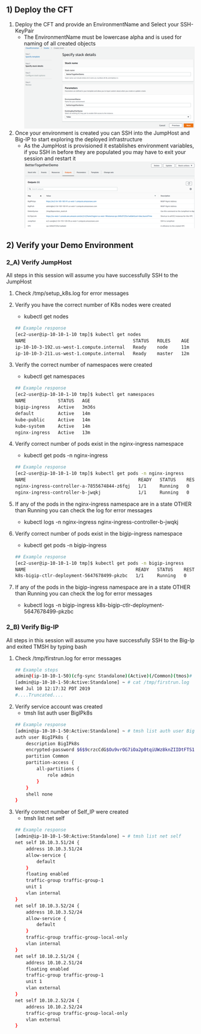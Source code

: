 ## 1) Deploy the CFT
1. Deploy the CFT and provide an EnvironmentName and Select your SSH-KeyPair
    * The EnvironmentName must be lowercase alpha and is used for naming of all created objects
![Example CFT Input](../2_images/Example_CFT_Input.png)
2. Once your environment is created you can SSH into the JumpHost and Big-IP to start exploring the deployed infrastructure
    * As the JumpHost is provisioned it establishes environment variables, if you SSH in before they are populated you may have to exit your session and restart it
![Example CFT Output](../2_images/Example_CFT_Output.png)

## 2) Verify your Demo Environment
### 2_A) Verify JumpHost
All steps in this session will assume you have successfully SSH to the JumpHost
1. Check /tmp/setup_k8s.log for error messages
2. Verify you have the correct number of K8s nodes were created
    * kubectl get nodes
    ```bash
    ## Example response
    [ec2-user@ip-10-10-1-10 tmp]$ kubectl get nodes
    NAME                                        STATUS   ROLES    AGE   VERSION
    ip-10-10-3-192.us-west-1.compute.internal   Ready    node     11m   v1.12.8
    ip-10-10-3-211.us-west-1.compute.internal   Ready    master   12m   v1.12.8
    ```
3. Verify the correct number of namespaces were created
    * kubectl get namespaces
    ```bash
    ## Example response
    [ec2-user@ip-10-10-1-10 tmp]$ kubectl get namespaces
    NAME            STATUS   AGE
    bigip-ingress   Active   3m36s
    default         Active   14m
    kube-public     Active   14m
    kube-system     Active   14m
    nginx-ingress   Active   13m
    ```
4. Verify correct number of pods exist in the nginx-ingress namespace
    * kubectl get pods -n nginx-ingress
    ```bash
    ## Example response
    [ec2-user@ip-10-10-1-10 tmp]$ kubectl get pods -n nginx-ingress
    NAME                                          READY   STATUS    RESTARTS   AGE
    nginx-ingress-controller-a-7855674844-z6fqj   1/1     Running   0          6m2s
    nginx-ingress-controller-b-jwqkj              1/1     Running   0          5m3s
    ```
5. If any of the pods in the nginx-ingress namespace are in a state OTHER than Running you can check the log for error messages
    * kubectl logs -n nginx-ingress nginx-ingress-controller-b-jwqkj

6. Verify correct number of pods exist in the bigip-ingress namespace
    * kubectl get pods -n bigip-ingress
    ```bash
    ## Example response
    [ec2-user@ip-10-10-1-10 tmp]$ kubectl get pods -n bigip-ingress
    NAME                                         READY   STATUS    RESTARTS   AGE
    k8s-bigip-ctlr-deployment-5647678499-pkzbc   1/1     Running   0          6m32s
    ```
7. If any of the pods in the bigip-ingress namespace are in a state OTHER than Running you can check the log for error messages
    * kubectl logs -n bigip-ingress k8s-bigip-ctlr-deployment-5647678499-pkzbc

### 2_B) Verify Big-IP
All steps in this session will assume you have successfully SSH to the Big-Ip and exited TMSH by typing bash
1. Check /tmp/firstrun.log for error messages
    ```bash
    ## Example steps
    admin@(ip-10-10-1-50)(cfg-sync Standalone)(Active)(/Common)(tmos)# bash
    [admin@ip-10-10-1-50:Active:Standalone] ~ # cat /tmp/firstrun.log
    Wed Jul 10 12:17:32 PDT 2019
    #....Truncated....
    ```
2. Verify service account was created
    * tmsh list auth user BigIPk8s
    ```bash
    ## Example response
    [admin@ip-10-10-1-50:Active:Standalone] ~ # tmsh list auth user BigIPk8s
    auth user BigIPk8s {
        description BigIPk8s
        encrypted-password $6$9crzcCdG$Ou9vrOG7iOa2p0tqiUWz8knZIIDtFTS1aAw9RsC6SukYPRa.gc4yIXLeQiLefK2jE.JJBuuf4TqPSD7mRL7pE.
        partition Common
        partition-access {
            all-partitions {
                role admin
            }
        }
        shell none
    }
    ```
3. Verify correct number of Self_IP were created
    * tmsh list net self
    ```bash
    ## Example response
    [admin@ip-10-10-1-50:Active:Standalone] ~ # tmsh list net self
    net self 10.10.3.51/24 {
        address 10.10.3.51/24
        allow-service {
            default
        }
        floating enabled
        traffic-group traffic-group-1
        unit 1
        vlan internal
    }
    net self 10.10.3.52/24 {
        address 10.10.3.52/24
        allow-service {
            default
        }
        traffic-group traffic-group-local-only
        vlan internal
    }
    net self 10.10.2.51/24 {
        address 10.10.2.51/24
        floating enabled
        traffic-group traffic-group-1
        unit 1
        vlan external
    }
    net self 10.10.2.52/24 {
        address 10.10.2.52/24
        traffic-group traffic-group-local-only
        vlan external
    }
    ```
